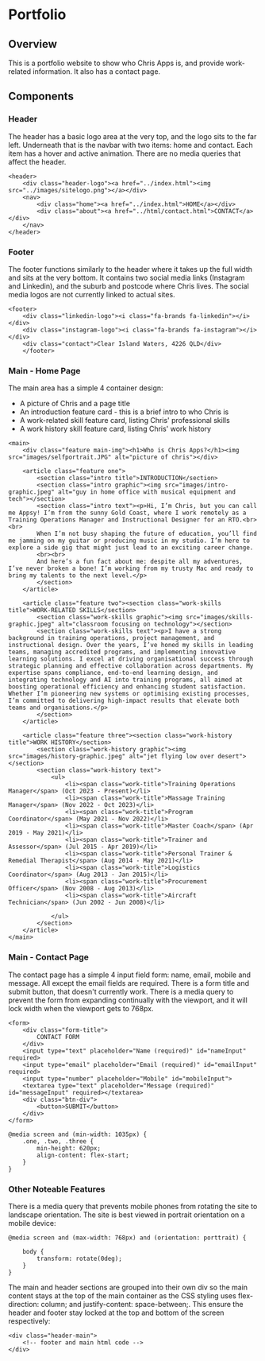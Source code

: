 # Portfolio
## Overview
This is a portfolio website to show who Chris Apps is, and provide work-related information. It also has a contact page.
## Components
### Header
The header has a basic logo area at the very top, and the logo sits to the far left. Underneath that is the navbar with two items: home and contact. Each item has a hover and active animation. There are no media queries that affect the header.
```
<header>
    <div class="header-logo"><a href="../index.html"><img src="../images/sitelogo.png"></a></div>
    <nav>
        <div class="home"><a href="../index.html">HOME</a></div>
        <div class="about"><a href="../html/contact.html">CONTACT</a></div>
    </nav>
</header>
```
### Footer
The footer functions similarly to the header where it takes up the full width and sits at the very bottom. It contains two social media links (Instagram and Linkedin), and the suburb and postcode where Chris lives. The social media logos are not currently linked to actual sites.
```
<footer>
    <div class="linkedin-logo"><i class="fa-brands fa-linkedin"></i></div>
    <div class="instagram-logo"><i class="fa-brands fa-instagram"></i></div>
    <div class="contact">Clear Island Waters, 4226 QLD</div>
    </footer>
```
### Main - Home Page
The main area has a simple 4 container design:
* A picture of Chris and a page title
* An introduction feature card - this is a brief intro to who Chris is
* A work-related skill feature card, listing Chris' professional skills
* A work history skill feature card, listing Chris' work history
```
<main>
    <div class="feature main-img"><h1>Who is Chris Apps?</h1><img src="images/selfportrait.JPG" alt="picture of chris"></div>
            
    <article class="feature one">
        <section class="intro title">INTRODUCTION</section>
        <section class="intro graphic"><img src="images/intro-graphic.jpeg" alt="guy in home office with musical equipment and tech"></section>
        <section class="intro text"><p>Hi, I’m Chris, but you can call me Appsy! I’m from the sunny Gold Coast, where I work remotely as a Training Operations Manager and Instructional Designer for an RTO.<br><br> 
        When I’m not busy shaping the future of education, you’ll find me jamming on my guitar or producing music in my studio. I’m here to explore a side gig that might just lead to an exciting career change. 
        <br><br>
        And here’s a fun fact about me: despite all my adventures, I’ve never broken a bone! I’m working from my trusty Mac and ready to bring my talents to the next level.</p>
        </section>
    </article>
    
    <article class="feature two"><section class="work-skills title">WORK-RELATED SKILLS</section>
        <section class="work-skills graphic"><img src="images/skills-graphic.jpeg" alt="classroom focusing on technology"></section>
        <section class="work-skills text"><p>I have a strong background in training operations, project management, and instructional design. Over the years, I’ve honed my skills in leading teams, managing accredited programs, and implementing innovative learning solutions. I excel at driving organisational success through strategic planning and effective collaboration across departments. My expertise spans compliance, end-to-end learning design, and integrating technology and AI into training programs, all aimed at boosting operational efficiency and enhancing student satisfaction. Whether I’m pioneering new systems or optimising existing processes, I’m committed to delivering high-impact results that elevate both teams and organisations.</p>
        </section>
    </article>
    
    <article class="feature three"><section class="work-history title">WORK HISTORY</section>
        <section class="work-history graphic"><img src="images/history-graphic.jpeg" alt="jet flying low over desert"></section>
        <section class="work-history text">
            <ul>
                <li><span class="work-title">Training Operations Manager</span> (Oct 2023 - Present)</li>
                <li><span class="work-title">Massage Training Manager</span> (Nov 2022 - Oct 2023)</li>
                <li><span class="work-title">Program Coordinator</span> (May 2021 - Nov 2022)</li>
                <li><span class="work-title">Master Coach</span> (Apr 2019 - May 2021)</li>
                <li><span class="work-title">Trainer and Assessor</span> (Jul 2015 - Apr 2019)</li>
                <li><span class="work-title">Personal Trainer & Remedial Therapist</span> (Aug 2014 - May 2021)</li>
                <li><span class="work-title">Logistics Coordinator</span> (Aug 2013 - Jan 2015)</li>
                <li><span class="work-title">Procurement Officer</span> (Nov 2008 - Aug 2013)</li>
                <li><span class="work-title">Aircraft Technician</span> (Jun 2002 - Jun 2008)</li>
                
            </ul>
        </section>
    </article>
</main>
```
### Main - Contact Page
The contact page has a simple 4 input field form: name, email, mobile and message. All except the email fields are required. There is a form title and submit button, that doesn't currently work. There is a media query to prevent the form from expanding continually with the viewport, and it will lock width when the viewport gets to 768px.
```
<form>
    <div class="form-title">
        CONTACT FORM
    </div>
    <input type="text" placeholder="Name (required)" id="nameInput" required>
    <input type="email" placeholder="Email (required)" id="emailInput" required>
    <input type="number" placeholder="Mobile" id="mobileInput">
    <textarea type="text" placeholder="Message (required)" id="messageInput" required></textarea>
    <div class="btn-div">
        <button>SUBMIT</button>
    </div>
</form>
```
```
@media screen and (min-width: 1035px) {
    .one, .two, .three {
        min-height: 620px;
        align-content: flex-start;
    }
}
```
### Other Noteable Features
There is a media query that prevents mobile phones from rotating the site to landscape orientation. The site is best viewed in portrait orientation on a mobile device:
```
@media screen and (max-width: 768px) and (orientation: porttrait) {
    
    body {
        transform: rotate(0deg);
    }
}
```

The main and header sections are grouped into their own div so the main content stays at the top of the main container as the CSS styling uses flex-direction: column; and justify-content: space-between;. This ensure the header and footer stay locked at the top and bottom of the screen respectively:
```
<div class="header-main">
    <!-- footer and main html code -->
</div>
```
